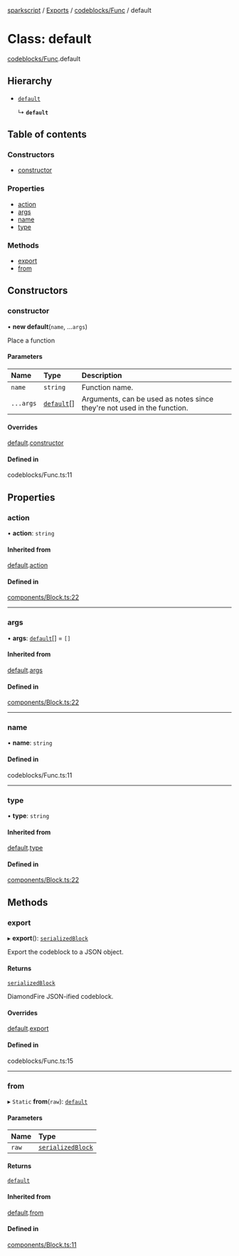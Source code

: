 [sparkscript](../README.md) / [Exports](../modules.md) / [codeblocks/Func](../modules/codeblocks_Func.md) / default

# Class: default

[codeblocks/Func](../modules/codeblocks_Func.md).default

## Hierarchy

- [`default`](components_Block.default.md)

  ↳ **`default`**

## Table of contents

### Constructors

- [constructor](codeblocks_Func.default.md#constructor)

### Properties

- [action](codeblocks_Func.default.md#action)
- [args](codeblocks_Func.default.md#args)
- [name](codeblocks_Func.default.md#name)
- [type](codeblocks_Func.default.md#type)

### Methods

- [export](codeblocks_Func.default.md#export)
- [from](codeblocks_Func.default.md#from)

## Constructors

### constructor

• **new default**(`name`, ...`args`)

Place a function

#### Parameters

| Name | Type | Description |
| :------ | :------ | :------ |
| `name` | `string` | Function name. |
| `...args` | [`default`](components_Value.default.md)[] | Arguments, can be used as notes since they're not used in the function. |

#### Overrides

[default](components_Block.default.md).[constructor](components_Block.default.md#constructor)

#### Defined in

codeblocks/Func.ts:11

## Properties

### action

• **action**: `string`

#### Inherited from

[default](components_Block.default.md).[action](components_Block.default.md#action)

#### Defined in

[components/Block.ts:22](https://github.com/UserUNP/sparkscript/blob/cae50c6/src/components/Block.ts#L22)

___

### args

• **args**: [`default`](components_Value.default.md)[] = `[]`

#### Inherited from

[default](components_Block.default.md).[args](components_Block.default.md#args)

#### Defined in

[components/Block.ts:22](https://github.com/UserUNP/sparkscript/blob/cae50c6/src/components/Block.ts#L22)

___

### name

• **name**: `string`

#### Defined in

codeblocks/Func.ts:11

___

### type

• **type**: `string`

#### Inherited from

[default](components_Block.default.md).[type](components_Block.default.md#type)

#### Defined in

[components/Block.ts:22](https://github.com/UserUNP/sparkscript/blob/cae50c6/src/components/Block.ts#L22)

## Methods

### export

▸ **export**(): [`serializedBlock`](../interfaces/components_Block.serializedBlock.md)

Export the codeblock to a JSON object.

#### Returns

[`serializedBlock`](../interfaces/components_Block.serializedBlock.md)

DiamondFire JSON-ified codeblock.

#### Overrides

[default](components_Block.default.md).[export](components_Block.default.md#export)

#### Defined in

codeblocks/Func.ts:15

___

### from

▸ `Static` **from**(`raw`): [`default`](components_Block.default.md)

#### Parameters

| Name | Type |
| :------ | :------ |
| `raw` | [`serializedBlock`](../interfaces/components_Block.serializedBlock.md) |

#### Returns

[`default`](components_Block.default.md)

#### Inherited from

[default](components_Block.default.md).[from](components_Block.default.md#from)

#### Defined in

[components/Block.ts:11](https://github.com/UserUNP/sparkscript/blob/cae50c6/src/components/Block.ts#L11)
